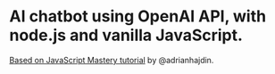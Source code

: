 # AI chatbot using OpenAI API, with node.js and vanilla JavaScript.

[Based on JavaScript Mastery  tutorial](https://www.youtube.com/watch?v=2FeymQoKvrk) by @adrianhajdin. 